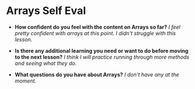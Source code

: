 # Arrays Self Eval

  * __How confident do you feel with the content on Arrays so far?__
  _I feel pretty confident with arrays at this point. I didn't struggle with this lesson._

  * __Is there any additional learning you need or want to do before moving to the next lesson?__
  _I think I will practice running through more methods and seeing what they do._

  * __What questions do you have about Arrays?__
  _I don't have any at the moment._
